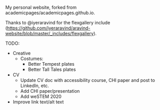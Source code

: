 My personal website, forked from academicpages/academicpages.github.io.

Thanks to @iyeraravind for the flexgallery include (https://github.com/iyeraravind/aravind-website/blob/master/_includes/flexgallery).

TODO:
* Creative
  * Costumes: 
    * Better Tempest plates
    * Better Tall Tales plates
* CV
  * Update CV doc with accessibility course, CHI paper and post to LinkedIn, etc.
  * Add CHI paper/presentation
  * Add weSTEM 2020
* Improve link text/alt text